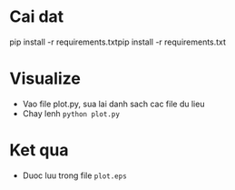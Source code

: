 # Cai dat
pip install -r requirements.txtpip install -r requirements.txt

# Visualize
- Vao file plot.py, sua lai danh sach cac file du lieu
- Chay lenh `python plot.py`

# Ket qua
- Duoc luu trong file `plot.eps`